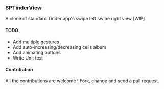 ### SPTinderView

A clone of standard Tinder app's swipe left swipe right view [WIP]

#### TODO
- Add multiple gestures
- Add auto-increasing/decreasing cells album
- Add animating buttons
- Write Unit test

#### Contribution

All the contributions are welcome ! Fork, change and send a pull request.

